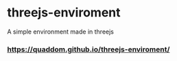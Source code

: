 # threejs-enviroment
A simple environment made in threejs

### https://quaddom.github.io/threejs-enviroment/

